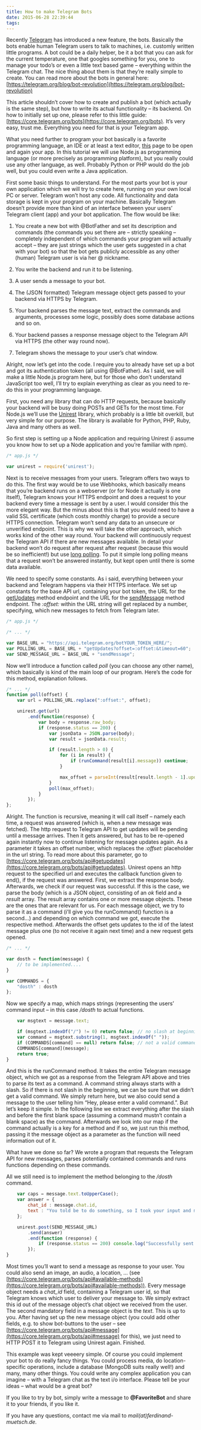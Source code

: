 ```yaml
---
title: How to make Telegram Bots
date: 2015-06-28 22:39:44
tags:
---
```


Recently [Telegram](http://telegram.org "Telegram") has introduced a new feature, the bots. Basically the bots enable human Telegram users to talk to machines, i.e. customly written little programs. A bot could be a daily helper, be it a bot that you can ask for the current temperature, one that googles something for you, one to manage your todo’s or even a little text based game – everything within the Telegram chat. The nice thing about them is that they’re really simple to create. You can read more about the bots in general here: [https://telegram.org/blog/bot-revolution](https://telegram.org/blog/bot-revolution)

This article shouldn’t cover how to create and publish a bot (which actually is the same step), but how to write its actual functionality – its backend. On how to initially set up one, please refer to this little guide: [https://core.telegram.org/bots](https://core.telegram.org/bots). It’s very easy, trust me. Everything you need for that is your Telegram app.

What you need further to program your bot basically is a favorite programming language, an IDE or at least a text editor, [this](https://core.telegram.org/bots/api "this") page to be open and again your app. In this tutorial we will use Node.js as programming language (or more precisely as programming platform), but you really could use any other language, as well. Probably Python or PHP would do the job well, but you could even write a Java application.

First some basic things to understand. For the most parts your bot is your own application which we will try to create here, running on your own local PC or server. Telegram won’t host any code. All functionality and data storage is kept in your program on your machine. Basically Telegram doesn’t provide more than kind of an interface between your users’ Telegram client (app) and your bot application. The flow would be like:

1.  You create a new bot with @BotFather and set its description and commands (the commands you set there are – strictly speaking – completely independent of which commands your program will actually accept – they are just strings which the user gets suggested in a chat with your bot) so that the bot gets publicly accessible as any other (human) Telegram user is via her @ nickname.

2.  You write the backend and run it to be listening.

3.  A user sends a message to your bot.

4.  The (JSON formatted) Telegram message object gets passed to your backend via HTTPS by Telegram.

5.  Your backend parses the message text, extract the commands and arguments, processes some logic, possibly does some database actions and so on.

6.  Your backend passes a response message object to the Telegram API via HTTPS (the other way round now).

7.  Telegram shows the message to your user’s chat window.

Alright, now let’s get into the code. I require you to already have set up a bot and got its authentication token (all using @BotFather). As I said, we will make a little Node.js program here, but for those who don’t understand JavaScript too well, I’ll try to explain everything as clear as you need to re-do this in your programming language.

First, you need any library that can do HTTP requests, because basically your backend will be busy doing POSTs and GETs for the most time. For Node.js we’ll use the [Unirest](http://unirest.io/nodejs.html "Unirest") library, which probably is a little bit overkill, but very simple for our purpose. The library is available for Python, PHP, Ruby, Java and many others as well.

So first step is setting up a Node application and requiring Unirest (i assume you know how to set up a Node application and you’re familiar with npm).

```javascript
/* app.js */

var unirest = require('unirest');
```

Next is to receive messages from your users. Telegram offers two ways to do this. The first way would be to use Webhooks, which basically means that you’re backend runs on a webserver (or for Node it actually is one itself), Telegram knows your HTTPS endpoint and does a request to your backend every time a message is sent by a user. I would consider this the more elegant way. But the minus about this is that you would need to have a valid SSL certificate (which costs monthly charge) to provide a secure HTTPS connection. Telegram won’t send any data to an unsecure or unverified endpoint. This is why we will take the other approach, which works kind of the other way round. Your backend will continuously request the Telegram API if there are new messages available. In detail your backend won’t do request after request after request (because this would be so inefficient!) but use [long polling](http://www.pubnub.com/blog/http-long-polling/ "long polling"). To put it simple long polling means that a request won’t be answered instantly, but kept open until there is some data available.

We need to specify some constants. As i said, everything between your backend and Telegram happens via their HTTPS interface. We set up constants for the base API url, containing your bot token, the URL for the [getUpdates](https://core.telegram.org/bots/api#getupdates "getUpdates") method endpoint and the URL for the [sendMessage](https://core.telegram.org/bots/api#sendmessage "sendMessage") method endpoint. The *:offset:* within the URL string will get replaced by a number, specifying, which new messages to fetch from Telegram later.

```javascript
/* app.js */

/* ... */

var BASE_URL = "https://api.telegram.org/botYOUR_TOKEN_HERE/";
var POLLING_URL = BASE_URL + "getUpdates?offset=:offset:&timeout=60";
var SEND_MESSAGE_URL = BASE_URL + "sendMessage";
```

Now we’ll introduce a function called *poll* (you can choose any other name), which basically is kind of the main loop of our program. Here’s the code for this method, explanation follows.

```javascript
/* ... */
function poll(offset) {
    var url = POLLING_URL.replace(":offset:", offset);

    unirest.get(url)
        .end(function(response) {
            var body = response.raw_body;
            if (response.status == 200) {
                var jsonData = JSON.parse(body);
                var result = jsonData.result;

                if (result.length > 0) {
                    for (i in result) {
                        if (runCommand(result[i].message)) continue;
                    }

                    max_offset = parseInt(result[result.length - 1].update_id) + 1; // update max offset
                }
                poll(max_offset);
            }
        });
};
```

Alright. The function is recursive, meaning it will call itself – namely each time, a request was answered (which is, when a new message was fetched). The http request to Telegram API to get updates will be pending until a message arrives. Then it gets answered, but has to be re-opened again instantly now to continue listening for message updates again. As a parameter it takes an offset number, which replaces the *:offset:* placeholder in the url string. To read more about this parameter, go to [https://core.telegram.org/bots/api#getupdates](https://core.telegram.org/bots/api#getupdates). Unirest opens an http request to the specified url and executes the callback function given to end(), if the request was answered. First, we extract the response body. Afterwards, we check if our request was successful. If this is the case, we parse the body (which is a JSON object, consisting of an *ok* field and a *result* array. The result array contains one or more message objects. These are the ones that are relevant for us. For each message object, we try to parse it as a command (i’ll give you the runCommand() function is a second…) and depending on which command we got, execute the respective method. Afterwards the offset gets updates to the id of the latest message plus one (to not receive it again next time) and a new request gets opened.

```javascript
/* ... */

var dosth = function(message) {
    // to be implemented....
}

var COMMANDS = {
    "dosth" : dosth
};
```

Now we specify a map, which maps strings (representing the users’ command input – in this case */dosth* to actual functions.

```javascript
    var msgtext = message.text;

    if (msgtext.indexOf("/") != 0) return false; // no slash at beginning?
    var command = msgtext.substring(1, msgtext.indexOf(" "));
    if (COMMANDS[command] == null) return false; // not a valid command?
    COMMANDS[command](message);
    return true;
}
```

And this is the runCommand method. It takes the entire Telegram message object, which we got as a response from the Telegram API above and tries to parse its text as a command. A command string always starts with a slash. So if there is not slash in the beginning, we can be sure that we didn’t get a valid command. We simply return here, but we also could send a message to the user telling him “Hey, please enter a valid command.”. But let’s keep it simple. In the following line we extract everything after the slash and before the first blank space (assuming a command mustn’t contain a blank space) as the command. Afterwards we look into our map if the command actually is a key for a method and if so, we just run this method, passing it the message object as a parameter as the function will need information out of it.

What have we done so far? We wrote a program that requests the Telegram API for new messages, parses potentially contained commands and runs functions depending on these commands.

All we still need is to implement the method belonging to the */dosth* command.

```javascript
    var caps = message.text.toUpperCase();
    var answer = {
        chat_id : message.chat.id,
        text : "You told be to do something, so I took your input and made it all caps. Look: " + caps
    };

    unirest.post(SEND_MESSAGE_URL)
        .send(answer)
        .end(function (response) {
            if (response.status == 200) console.log("Successfully sent message to " + message.chat.id);
        });
}
```

Most times you’ll want to send a message as response to your user. You could also send an image, an audio, a location, … (see [https://core.telegram.org/bots/api#available-methods](https://core.telegram.org/bots/api#available-methods)). Every message object needs a *chat_id* field, containing a Telegram user id, so that Telegram knows which user to deliver your message to. We simply extract this id out of the message object’s chat object we received from the user. The second mandatory field in a message object is the *text*. This is up to you. After having set up the new message object (you could add other fields, e.g. to show bot-buttons to the user – see [https://core.telegram.org/bots/api#message](https://core.telegram.org/bots/api#message) for this), we just need to HTTP POST it to Telegram using Unirest again. Finished.

This example was kept veeeery simple. Of course you could implement your bot to do really fancy things. You could process media, do location-specific operations, include a database (MongoDB suits really well!) and many, many other things. You could write any complex application you can imagine – with a Telegram chat as the text i/o interface. Please tell be your ideas – what would be a great bot?

If you like to try by bot, simply write a message to **@FavoriteBot** and share it to your friends, if you like it.

If you have any questions, contact me via mail to *mail(at)ferdinand-muetsch.de.*